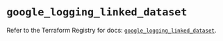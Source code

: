 # `google_logging_linked_dataset`

Refer to the Terraform Registry for docs: [`google_logging_linked_dataset`](https://registry.terraform.io/providers/hashicorp/google/6.24.0/docs/resources/logging_linked_dataset).
